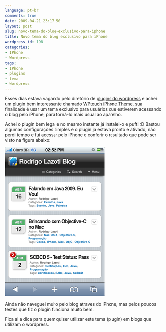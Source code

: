 ```yaml
---
language: pt-br
comments: true
date: 2009-04-21 23:17:50
layout: post
slug: novo-tema-do-blog-exclusivo-para-iphone
title: Novo tema do blog exclusivo para iPhone
wordpress_id: 198
categories:
- IPhone
- Wordpress
tags:
- IPhone
- plugins
- tema
- Wordpress
---
```


Esses dias estava vagando pelo diretório de [plugins do wordpress](http://wordpress.org/extend/plugins/) e achei um [plugin](http://wordpress.org/extend/plugins/wptouch/) bem interessante chamado [WPtouch iPhone Theme](http://wordpress.org/extend/plugins/wptouch/), sua finalidade é usar um tema exclusivo para usuários que estiverem acessando o blog pelo iPhone, para torná-lo mais usual ao aparelho.

Achei o plugin bem legal e no mesmo instante já instalei-o e puft! :D
Bastou algumas configurações simples e o plugin ja estava pronto e ativado, não perdi tempo e fui acessar pelo iPhone e conferir o resultado que pode ser visto na figura abaixo:

![img_0001](/images/2009/04/img_0001.png) 

Ainda não naveguei muito pelo blog atraves do iPhone, mas pelos poucos testes que fiz o plugin funciona muito bem.

Fica ai a dica para quem quiser utilizar este tema (plugin) em blogs que utilizam o wordpress.